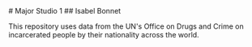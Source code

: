 <htlm>
# Major Studio 1
## Isabel Bonnet

This repository uses data from the UN's Office on Drugs and Crime on incarcerated people by their nationality across the world.
